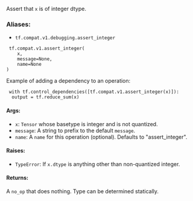 Assert that `x` is of integer dtype.
### Aliases:
- `tf.compat.v1.debugging.assert_integer`

```
 tf.compat.v1.assert_integer(
    x,
    message=None,
    name=None
)
```
Example of adding a dependency to an operation:

```
 with tf.control_dependencies([tf.compat.v1.assert_integer(x)]):
  output = tf.reduce_sum(x)
```
#### Args:
- `x`: `Tensor` whose basetype is integer and is not quantized.
- `message`: A string to prefix to the default `message`.
- `name`: A `name` for this operation (optional). Defaults to "assert_integer".
#### Raises:
- `TypeError`: If `x.dtype` is anything other than non-quantized integer.
#### Returns:
A `no_op` that does nothing. Type can be determined statically.
